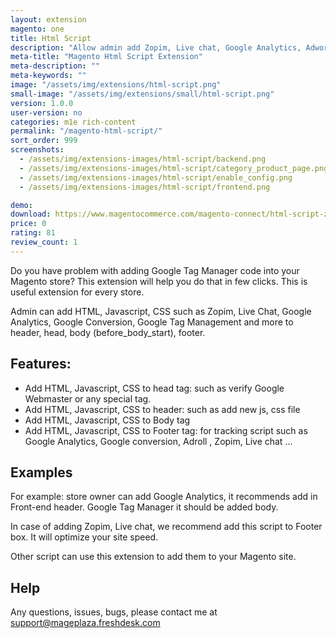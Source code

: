 ```yaml
---
layout: extension
magento: one
title: Html Script
description: "Allow admin add Zopim, Live chat, Google Analytics, Adwords, GTM without changing code."
meta-title: "Magento Html Script Extension"
meta-description: ""
meta-keywords: ""
image: "/assets/img/extensions/html-script.png"
small-image: "/assets/img/extensions/small/html-script.png"
version: 1.0.0
user-version: no
categories: m1e rich-content
permalink: "/magento-html-script/"
sort_order: 999
screenshots:
  - /assets/img/extensions-images/html-script/backend.png
  - /assets/img/extensions-images/html-script/category_product_page.png
  - /assets/img/extensions-images/html-script/enable_config.png
  - /assets/img/extensions-images/html-script/frontend.png

demo: 
download: https://www.magentocommerce.com/magento-connect/html-script-zopim-live-chat-google-analytics-adwords-conversion-tracking-google-tag-manager.html
price: 0
rating: 81
review_count: 1
---
```


Do you have problem with adding Google Tag Manager code into your Magento store? This extension will help you do that in few clicks. This is useful extension for every store.

Admin can add HTML, Javascript, CSS such as Zopim, Live Chat, Google Analytics, Google Conversion, Google Tag Management and more to header, head, body (before_body_start), footer.

Features:
-----------

- Add HTML, Javascript, CSS to head tag: such as verify Google Webmaster or any special tag.
- Add HTML, Javascript, CSS to header: such as add new js, css file
- Add HTML, Javascript, CSS to Body tag
- Add HTML, Javascript, CSS to Footer tag: for tracking script such as Google Analytics, Google conversion, Adroll , Zopim, Live chat ...

Examples
-----------

For example: store owner can add Google Analytics, it recommends add in Front-end header. Google Tag Manager it should be added body.

In case of adding Zopim, Live chat, we recommend add this script to Footer box. It will optimize your site speed.

Other script can use this extension to add them to your Magento site.

Help
-----------

Any questions, issues, bugs, please contact me at support@mageplaza.freshdesk.com